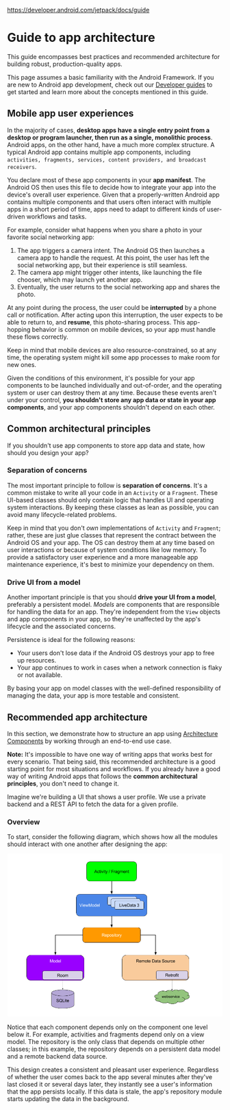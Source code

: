 <https://developer.android.com/jetpack/docs/guide>



# Guide to app architecture

This guide encompasses best practices and recommended architecture for building robust, production-quality apps.

This page assumes a basic familiarity with the Android Framework. If you are new to Android app development, check out our [Developer guides](https://developer.android.com/guide) to get started and learn more about the concepts mentioned in this guide.

## Mobile app user experiences

In the majority of cases, **desktop apps have a single entry point from a desktop or program launcher, then run as a single, monolithic process**. Android apps, on the other hand, have a much more complex structure. A typical Android app contains multiple app components, including `activities, fragments, services, content providers, and broadcast receivers`.

You declare most of these app components in your **app manifest**. The Android OS then uses this file to decide how to integrate your app into the device's overall user experience. Given that a properly-written Android app contains multiple components and that users often interact with multiple apps in a short period of time, apps need to adapt to different kinds of user-driven workflows and tasks.

For example, consider what happens when you share a photo in your favorite social networking app:

1. The app triggers a camera intent. The Android OS then launches a camera app to handle the request. At this point, the user has left the social networking app, but their experience is still seamless.
2. The camera app might trigger other intents, like launching the file chooser, which may launch yet another app.
3. Eventually, the user returns to the social networking app and shares the photo.

At any point during the process, the user could be **interrupted** by a phone call or notification. After acting upon this interruption, the user expects to be able to return to, and **resume**, this photo-sharing process. This app-hopping behavior is common on mobile devices, so your app must handle these flows correctly.

Keep in mind that mobile devices are also resource-constrained, so at any time, the operating system might kill some app processes to make room for new ones.

Given the conditions of this environment, it's possible for your app components to be launched individually and out-of-order, and the operating system or user can destroy them at any time. Because these events aren't under your control, **you shouldn't store any app data or state in your app components**, and your app components shouldn't depend on each other.

## Common architectural principles

If you shouldn't use app components to store app data and state, how should you design your app?

### Separation of concerns

The most important principle to follow is **separation of concerns**. It's a common mistake to write all your code in an `Activity` or a `Fragment`. These UI-based classes should only contain logic that handles UI and operating system interactions. By keeping these classes as lean as possible, you can avoid many lifecycle-related problems.

Keep in mind that you don't *own* implementations of `Activity` and `Fragment`; rather, these are just glue classes that represent the contract between the Android OS and your app. The OS can destroy them at any time based on user interactions or because of system conditions like low memory. To provide a satisfactory user experience and a more manageable app maintenance experience, it's best to minimize your dependency on them.

### Drive UI from a model

Another important principle is that you should **drive your UI from a model**, preferably a persistent model. *Models* are components that are responsible for handling the data for an app. They're independent from the `View` objects and app components in your app, so they're unaffected by the app's lifecycle and the associated concerns.

Persistence is ideal for the following reasons:

- Your users don't lose data if the Android OS destroys your app to free up resources.
- Your app continues to work in cases when a network connection is flaky or not available.

By basing your app on model classes with the well-defined responsibility of managing the data, your app is more testable and consistent.

## Recommended app architecture

In this section, we demonstrate how to structure an app using [Architecture Components](https://developer.android.com/jetpack/#architecture-components) by working through an end-to-end use case.

**Note:** It's impossible to have one way of writing apps that works best for every scenario. That being said, this recommended architecture is a good starting point for most situations and workflows. If you already have a good way of writing Android apps that follows the **common architectural principles**, you don't need to change it.

Imagine we're building a UI that shows a user profile. We use a private backend and a REST API to fetch the data for a given profile.

### Overview

To start, consider the following diagram, which shows how all the modules should interact with one another after designing the app:

![app-arch](images/app-final-architecture.png)

Notice that each component depends only on the component one level below it. For example, activities and fragments depend only on a view model. The repository is the only class that depends on multiple other classes; in this example, the repository depends on a persistent data model and a remote backend data source.

This design creates a consistent and pleasant user experience. Regardless of whether the user comes back to the app several minutes after they've last closed it or several days later, they instantly see a user's information that the app persists locally. If this data is stale, the app's repository module starts updating the data in the background.